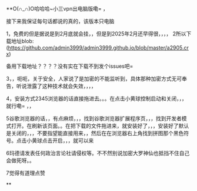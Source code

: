 **O(∩_∩)O哈哈哈~小三vpn出电脑版嘞= ，

接下来我保证每句话都说的真的，该版本只电脑


1，免费的但是据说是到2月底就会挂，，但是到2025年2月还早得很，，，，
2所以下载地址blob:(https://github.com/admin3999/admin3999.github.io/blob/master/a2905.crx)

备用下载地址？？？？没有实在下载不到发个issues吧= 


3，，呃呃，关于安全，人家说了是加密的不能监听到，具体那种加密方式无可奉告，听说泄露了这种技术就会失效，，，，

4，安装方式2345浏览器的话直接拖进去。。。在点击小黄球控制启动和关闭，，，就行嘞= ，，

5谷歌浏览器的话，，有点麻烦，，，找到谷歌浏览器扩展程序页，，，找到开发者模式打开。在刷新该页面。。在把下载的文件拖进来，就安装好了，，，安装好了默认是关闭的，，，不要指望能直接用来，，然后在在浏览器右上角找到拼图那个黑色符号。点击小黄球点击开启，，，就可以来


6玛德请发表任何政治言论社请侵权等。不不然别说加密大罗神仙也抵挡不住自己会做死呀。。


7觉得有道理点赞

**
